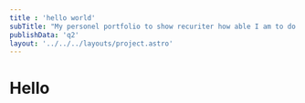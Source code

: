 ```yaml
---
title : 'hello world'
subTitle: "My personel portfolio to show recuriter how able I am to do stuff ." 
publishData: 'q2'
layout: '../../../layouts/project.astro'
---
```

# Hello 
